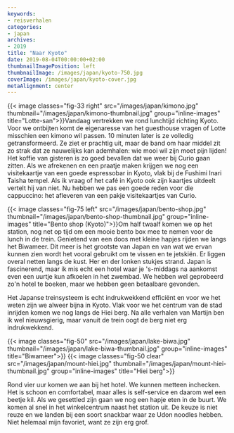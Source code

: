 ```yaml
---
keywords:
- reisverhalen
categories:
- japan
archives:
- 2019
title: "Naar Kyoto"
date: 2019-08-04T00:00:00+02:00
thumbnailImagePosition: left
thumbnailImage: /images/japan/kyoto-750.jpg
coverImage: /images/japan/kyoto-cover.jpg
metaAlignment: center
---
```

{{< image classes="fig-33 right" src="/images/japan/kimono.jpg" thumbnail="/images/japan/kimono-thumbnail.jpg" group="inline-images" title="Lotte-san">}}Vandaag vertrekken we rond lunchtijd richting Kyoto. Voor we ontbijten komt de eigenaresse van het guesthouse vragen of Lotte misschien een kimono wil passen. 10 minuten later is ze volledig getransformeerd. Ze ziet er prachtig uit, maar de band om haar middel zit zo strak dat ze nauwelijks kan ademhalen: wie mooi wil zijn moet pijn lijden!
Het koffie van gisteren is zo goed bevallen dat we weer bij Curio gaan zitten. Als we afrekenen en een praatje maken krijgen we nog een visitekaartje van een goede espressobar in Kyoto, vlak bij de Fushimi Inari Taisha tempel. Als ik vraag of het café in Kyoto ook zijn kaartjes uitdeelt vertelt hij van niet. Nu hebben we pas een goede reden voor die cappuccino: het afleveren van een pakje visitekaartjes van Curio.


{{< image classes="fig-75 left" src="/images/japan/bento-shop.jpg" thumbnail="/images/japan/bento-shop-thumbnail.jpg" group="inline-images" title="Bento shop (Kyoto)">}}Om half twaalf komen we op het station, nog net op tijd om een mooie bento box mee te nemen voor de lunch in de trein. Genietend van een doos met kleine hapjes rijden we langs het Biwameer. Dit meer is het grootste van Japan en van wat we ervan kunnen zien wordt het vooral gebruikt om te vissen en te jetskiën. Er liggen overal netten langs de kust. Her en der lonken stukjes strand. Japan is fascinerend, maar ik mis echt een hotel waar je 's-middags na aankomst even een uurtje kun afkoelen in het zwembad. We hebben wel geprobeerd zo'n hotel te boeken, maar we hebben geen betaalbare gevonden.

Het Japanse treinsysteem is echt indrukwekkend efficiënt en voor we het weten zijn we alweer bijna in Kyoto. Vlak voor we het centrum van de stad inrijden komen we nog langs de Hiei berg. Na alle verhalen van Martijn ben ik wel nieuwsgierig, maar vanuit de trein oogt de berg niet erg indrukwekkend.

{{< image classes="fig-50" src="/images/japan/lake-biwa.jpg" thumbnail="/images/japan/lake-biwa-thumbnail.jpg" group="inline-images" title="Biwameer">}}
{{< image classes="fig-50 clear" src="/images/japan/mount-hiei.jpg" thumbnail="/images/japan/mount-hiei-thumbnail.jpg" group="inline-images" title="Hiei berg">}}

Rond vier uur komen we aan bij het hotel. We kunnen metteen inchecken. Het is schoon en comfortabel, maar alles is self-service en daarom wel een beetje kil. Als we gesettled zijn gaan we nog een hapje eten in de buurt. We komen al snel in het winkelcentrum naast het station uit. De keuze is niet reuze en we landen bij een soort snackbar waar ze Udon noodles hebben. Niet helemaal mijn favoriet, want ze zijn erg grof.
